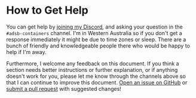 # How to Get Help

You can get help by [joining my Discord](https://discord.gg/sTf9uYF), and asking your question in the `#adsb-containers` channel. I'm in Western Australia so if you don't get a response immediately it might be due to time zones or sleep. There are a bunch of friendly and knowledgeable people there who would be happy to help if I'm away.

Furthermore, I welcome any feedback on this document. If you think a section needs better instructions or further explanation, or if anything doesn't work for you, please let me know through the channels above so that I can continue to improve this document. [Open an issue on GitHub](https://github.com/sdr-enthusiasts/gitbook-adsb-guide/issues) or [submit a pull request](https://github.com/sdr-enthusiasts/gitbook-adsb-guide/pulls) with suggested changes!

